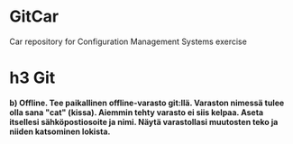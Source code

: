 # GitCar
Car repository for Configuration Management Systems exercise

# h3 Git

__b) Offline. Tee paikallinen offline-varasto git:llä. Varaston nimessä tulee olla sana "cat" (kissa). Aiemmin tehty varasto ei siis kelpaa. Aseta itsellesi sähköpostiosoite ja nimi. Näytä varastollasi muutosten teko ja niiden katsominen lokista.__ 
